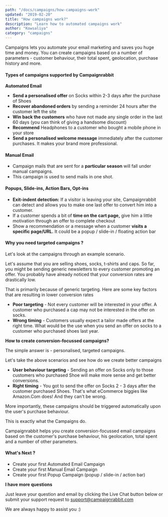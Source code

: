 ```yaml
---
path: "/docs/campaigns/how-campaigns-work"
updated: "2019-02-20"
title: "How campaigns work?"
description: "Learn how to automated campaigns work"
author: "Kowsaliya"
category: "campaigns"
---
```

Campaigns lets you automate your email marketing and saves you huge time and money.
You can create campaigns based on a number of parameters - customer behaviour, their total spent, geolocation, purchase history and more.
#### Types of campaigns supported by Campaignrabbit
**Automated Email**
* **Send a personalised offer** on Socks within 2-3 days after the purchase of Shoes
* **Recover abandoned orders** by sending a reminder 24 hours after the customer left the site
* **Win back the customers** who have not made any single order in the last 60 days (you can think of giving a handsome discount)
* **Recommend** Headphones to a customer who bought a mobile phone in your store
* **Send a personalised welcome message** immediately after the customer purchases. It makes your brand more professional.

#### Manual Email
* Campaign mails that are sent for a **particular season** will fall under manual campaigns.
* This campaign is used to send mails in one shot.

#### Popups, Slide-ins, Action Bars, Opt-ins
* **Exit-indent detection:**  If a visitor is leaving your site, Campaignrabbit can detect and allows you to make one last offer to convert him into a customer.
* If a customer spends a bit of **time on the cart page,** give him a little motivation through an offer to complete checkout
* Show a recommendation or a message when a customer **visits a specific page/URL.** It could be a popup / slide-in / floating action bar

#### Why you need targeted campaigns ?

Let's look at the campaigns through an example scenario.

Let's assume that you are selling shoes, socks, t-shirts and caps.  So far, you might be sending generic newsletters to every customer promoting an offer. You probably have already noticed that your conversion rates are drastically low.

That is primarily because of generic targeting. Here are some key factors that are resulting in lower conversion rates
* **Poor targeting** - Not every customer will be interested in your offer. A customer who purchased a cap may not be interested in the offer on socks.
* **Wrong timing** - Customers usually expect a tailor made offers at the right time. What would be the use when you send an offer on socks to a customer who purchased shoes last year.

**How to create conversion-focussed campaigns?**

The simple answer is - personalised, targeted campaigns.

Let's take the above scenarios and see how do we create better campaigns
* **User behaviour targeting** - Sending an offer on Socks only to those customers who purchased Shoe will make more sense and get better conversions.
* **Right timing**  - You got to send the offer on Socks 2 - 3 days after the customer purchased Shoes. That's what eCommerce biggies like <link-text url="http://amazon.com/" rel="noopener nofollow" target="_blank">Amazon.Com</link-text>  does! And they can't be wrong.

More importantly, these campaigns should be triggered automatically upon the user's purchase behaviour.

This is exactly what the Campaigns do.

Campaignrabbit helps you create conversion-focussed email campaigns based on the customer's purchase behaviour, his geolocation, total spent and a number of other parameters.
#### What's Next ?
* Create your first <link-text url="https://www.campaignrabbit.com/docs/campaigns/automated-campaigns/the-welcome-series-campaign/" rel="noopener">Automated Email Campaign</link-text>
* Create your first Manual Email Campaign
* Create your first <link-text url="https://www.campaignrabbit.com/docs/campaigns/on-site-messaging-campaigns/create-your-first-on-site-messaging-campaign" rel="noopener">Popup Campaign</link-text> (popup / slide-in / action bar)

**I have more questions**

Just leave your question and email by clicking the Live Chat button below or submit your support request to <support@campaignrabbit.com>

We are always happy to assist you :)

